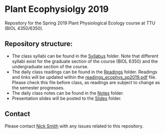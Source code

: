 # Plant Ecophysiolgy 2019
Repository for the Spring 2019 Plant Physiological 
Ecology course at TTU (BIOL 4350/6350).

## Repository structure:
* The class syllabi can be found in the [Syllabus](Syllabus) folder.
Note that different syllabi exist for the graduate section of the course (BIOL 6350)
and the undergraduate section of the course.
* The daily class readings can be found in the [Readings](Readings) folder.
Readings and links will be updated within the
[readings_ecophys_sp2019.pdf](Readings/readings_ecophys_sp2019.pdf) file.
Please check this file before class, as readings are subject to change as the
semester progresses.
* The daily class notes can be found in the [Notes](Notes) folder.
* Presentation slides will be posted to the [Slides](Slides) folder.

## Contact
Please contact [Nick Smith](mailto:nick.smith@ttu.edu) with any issues related 
to this repository.
